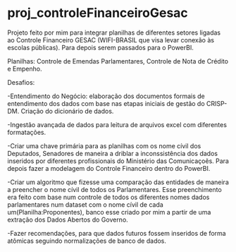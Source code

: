 # proj_controleFinanceiroGesac

Projeto feito por mim para integrar planilhas de diferentes setores ligadas ao Controle Financeiro GESAC (WIFI-BRASIL que visa levar conexão às escolas públicas). Para depois serem passados para o PowerBI.

Planilhas: Controle de Emendas Parlamentares, Controle de Nota de Crédito e Empenho.

Desafios: 

-Entendimento do Negócio: elaboração dos documentos formais de entendimento dos dados com base nas etapas iniciais de gestão do CRISP-DM. Criação do dicionário de dados.

-Ingestão avançada de dados para leitura de arquivos excel com diferentes formatações.

-Criar uma chave primária para as planilhas com os nome cívil dos Deputados, Senadores  de maneira a driblar a inconssistência dos dados inseridos por diferentes profissionais do Ministério das Comunicaçoẽs. Para depois fazer a modelagem do Controle Financeiro dentro do PowerBI.

-Criar um  algoritmo que fizesse uma comparação das entidades de maneira a preencher o nome cívil de todos os Parlamentares. Esse preenchimento era feito com base num controle de todos os diferentes nomes dados parlamentares num dataset com o nome cívil de cada um(Planilha:Proponentes), banco esse criado por mim a partir de uma extração dos Dados Abertos do Governo. 

-Fazer recomendações, para que dados futuros fossem inseridos de forma atômicas seguindo normalizações de banco de dados.
